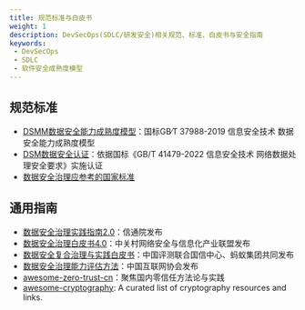 ```yaml
---
title: 规范标准与白皮书
weight: 1
description: DevSecOps(SDLC/研发安全)相关规范、标准、白皮书与安全指南
keywords:
 - DevSecOps
 - SDLC
 - 软件安全成熟度模型
---
```


## 规范标准

- [DSMM数据安全能力成熟度模型](https://www.dsmm.com.cn/)：国标GB∕T 37988-2019 信息安全技术 数据安全能力成熟度模型
- [DSM数据安全认证](https://blog.csdn.net/Chaincomp/article/details/125368036)：依据国标《GB/T 41479-2022 信息安全技术 网络数据处理安全要求》实施认证
- [数据安全治理应参考的国家标准](https://www.secrss.com/articles/49326)

## 通用指南
- [数据安全治理实践指南2.0](https://www.secrss.com/articles/50798)：信通院发布
- [数据安全治理白皮书4.0](https://www.wangan.com/p/7fy7f6062330a897)：中关村网络安全与信息化产业联盟发布
- [数据安全复合治理与实践白皮书](https://www.freebuf.com/articles/paper/317405.html)：中国评测联合国信中心、蚂蚁集团共同发布
- [数据安全治理能力评估方法](https://www.isc.org.cn/profile/material/2021/11/11/634610a0-fb9c-45c0-8372-7932cbf3c628.pdf)：中国互联网协会发布
- [awesome-zero-trust-cn](https://github.com/tuhaolam/awesome-zero-trust-cn)：聚焦国内零信任方法论与实践
- [awesome-cryptography](https://github.com/sobolevn/awesome-cryptography): A curated list of cryptography resources and links.



